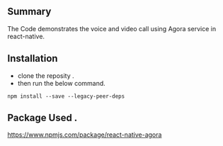 ## Summary

The Code demonstrates the voice and video call using Agora service in react-native.

## Installation

- clone the reposity .
- then run the below command.

```
npm install --save --legacy-peer-deps
```

## Package Used .

https://www.npmjs.com/package/react-native-agora

